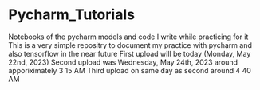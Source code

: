 # Pycharm_Tutorials
Notebooks of the pycharm models and code I write while practicing for it 
This is a very simple repositry to document my practice with pycharm and also tensorflow in the near future
First upload will be today (Monday, May 22nd, 2023)
Second upload was Wednesday, May 24th, 2023 around apporiximately 3 15 AM
Third upload on same day as second around 4 40 AM

